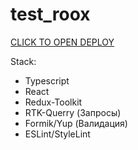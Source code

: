 # test_roox

[CLICK TO OPEN DEPLOY](https://max-tetslav.github.io/test_roox/)

Stack:

- Typescript
- React
- Redux-Toolkit
- RTK-Querry (Запросы)
- Formik/Yup (Валидация)
- ESLint/StyleLint
